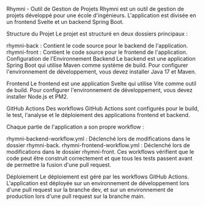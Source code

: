 Rhymni - Outil de Gestion de Projets
Rhymni est un outil de gestion de projets développé pour une école d'ingénieurs. L'application est divisée en un frontend Svelte et un backend Spring Boot.

Structure du Projet
Le projet est structuré en deux dossiers principaux :

rhymni-back : Contient le code source pour le backend de l'application.
rhymni-front : Contient le code source pour le frontend de l'application.
Configuration de l'Environnement
Backend
Le backend est une application Spring Boot qui utilise Maven comme système de build. Pour configurer l'environnement de développement, vous devez installer Java 17 et Maven.

Frontend
Le frontend est une application Svelte qui utilise Vite comme outil de build. Pour configurer l'environnement de développement, vous devez installer Node.js et PM2.

GitHub Actions
Des workflows GitHub Actions sont configurés pour le build, le test, l'analyse et le déploiement des applications frontend et backend.

Chaque partie de l'application a son propre workflow :

rhymni-backend-workflow.yml : Déclenché lors de modifications dans le dossier rhymni-back.
rhymni-frontend-workflow.yml : Déclenché lors de modifications dans le dossier rhymni-front.
Ces workflows vérifient que le code peut être construit correctement et que tous les tests passent avant de permettre la fusion d'une pull request.

Déploiement
Le déploiement est géré par les workflows GitHub Actions. L'application est déployée sur un environnement de développement lors d'une pull request sur la branche dev, et sur un environnement de production lors d'une pull request sur la branche main.
